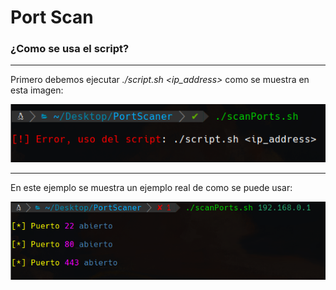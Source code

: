 # Port Scan

### ¿Como se usa el script?

----

Primero debemos ejecutar *./script.sh <ip_address>* como se muestra en esta imagen:

![uso](/images/image1.png)

----

En este ejemplo se muestra un ejemplo real de como se puede usar:

![ejemplo](/images/image2.png)

